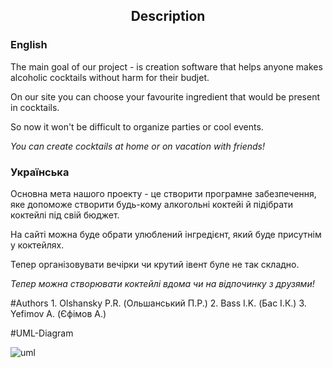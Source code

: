 <h2><center> Description </center></h2>
<h3>English</h3>

The main goal of our project - is creation software that helps anyone makes alcoholic cocktails without harm for their budjet. 

On our site you can choose your favourite ingredient that would be present in cocktails. 

So now it won't be difficult to organize parties or cool events. 

<i>You can create cocktails at home or on vacation with friends!</i>

<h3>Українська</h3>

Основна мета нашого проекту - це створити програмне забезпечення, яке допоможе створити будь-кому алкогольні коктейі й підібрати коктейлі під свій бюджет. 

На сайті можна буде обрати улюблений інгредієнт, який буде присутнім у коктейлях. 

Тепер організовувати вечірки чи крутий івент буле не так складно. 

<i>Тепер можна створювати коктейлі вдома чи на відпочинку з друзями!</i>

#Authors
    1. Olshansky P.R. (Ольшанський П.Р.)
    2. Bass I.K. (Бас І.К.)
    3. Yefimov A. (Єфімов А.)

#UML-Diagram


![uml](https://cloud.githubusercontent.com/assets/16356247/15211879/6eb6a92c-1846-11e6-9ffb-b02bdddf072d.png)
